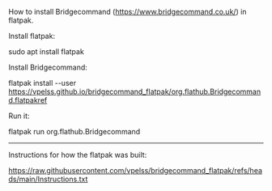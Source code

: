How to install Bridgecommand (https://www.bridgecommand.co.uk/) in flatpak. 

Install flatpak:

sudo apt install flatpak

Install Bridgecommand:

flatpak install --user https://vpelss.github.io/bridgecommand_flatpak/org.flathub.Bridgecommand.flatpakref

Run it:

flatpak run org.flathub.Bridgecommand

----------------------

Instructions for how the flatpak was built:

https://raw.githubusercontent.com/vpelss/bridgecommand_flatpak/refs/heads/main/Instructions.txt
